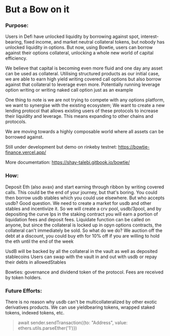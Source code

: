 # But a Bow on it

### Purpose:

Users in Defi have unlocked liquidity by borrowing against spot, interest-bearing, fixed income, and market neutral collateral tokens, but nobody has unlocked liquidity in options. But now, using Bowtie, users can borrow against their options collateral, unlocking a whole new world of capital efficiency.

We believe that capital is becoming even more fluid and one day any asset can be used as collateral. Utilising structured products as our initial case, we are able to earn high yield writing covered call options but also borrow against that collateral to leverage even more. Potentially running leverage option writing or writing naked call option just as an example

One thing to note is we are not trying to compete with any options platform, we want to synergise with the existing ecosystem; We want to create a new lending protocol that allows existing users of these protocols to increase their liquidity and leverage. This means expanding to other chains and protocols.

We are moving towards a highly composable world where all assets can be borrowed against.

Still under development but demo on rinkeby testnet: https://bowtie-finance.vercel.app/

More documentation: https://shay-talebi.gitbook.io/bowtie/

### How:

Deposit Eth (also avax) and start earning through ribbon by writing covered calls.
This could be the end of your journey, but that's boring.
You could then borrow usdb stables which you could use elsewhere.
But who accepts usdb? Good question.
We need to create a market for usdb and other stables and incentivize it.
So we will create a crv pool, usdb/3pool, and by depositing the curve lps in the staking contract
you will earn a portion of liquidation fees and deposit fees.
Liquidate function can be called on anyone, but since the collateral is locked up in opyn options contracts,
the collateral can't immediately be sold. So what do we do?
We auction off the debt at a discount, you could buy eth for 10% off if you are willing to hold the eth until the end of the week

UsdB will be backed by all the collateral in the vault as well as deposited stablecoins
Users can swap with the vault in and out with usdb or repay their debts in allowedStables

Bowties: governance and dividend token of the protocol. Fees are received by token holders.

### Future Efforts:

There is no reason why usdb can't be multicollateralized by other exotic derivatives products. We can use yieldbearing tokens, wrapped staked tokens, indexed tokens, etc.


> await sender.sendTransaction({to: "Address", value: ethers.utils.parseEther('1')})